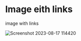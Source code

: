 # Image eith links
 image with links

![Screenshot 2023-08-17 114420](https://github.com/nitinlabana/task-1/assets/67837026/ff24d794-7a63-442e-a801-f0a8daf5817c)
